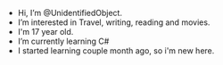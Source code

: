 - Hi, I’m @UnidentifiedObject.
- I’m interested in Travel, writing, reading and movies.
- I'm 17 year old.
- I’m currently learning C#
- I started learning couple month ago, so i'm new here.


<!---
UnidentifiedObject/UnidentifiedObject is a ✨ special ✨ repository because its `README.md` (this file) appears on your GitHub profile.
You can click the Preview link to take a look at your changes.
--->
